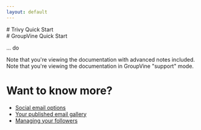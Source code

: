 ```yaml
---
layout: default
---
```


<div class="trivy only">
# Trivy Quick Start
</div>

<div class="gv">
# GroupVine Quick Start
</div>

... do

<div class="adv only">
Note that you're viewing the documentation with advanced notes included.
</div>

<div class="support only">
Note that you're viewing the documentation in GroupVine "support" mode.
</div>



# Want to know more?

* [Social email options](./social?view=GV-SET-VIEW)
* [Your published email gallery](./gallery?view=GV-SET-VIEW)
* [Managing your followers](./membership?view=GV-SET-VIEW)



